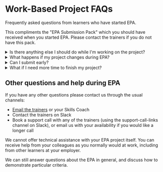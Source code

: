 # Work-Based Project FAQs

Frequently asked questions from learners who have started EPA.

This compliments the "EPA Submission Pack" which you should have received when you started EPA. Please contact the trainers if you do not have this pack.

<details markdown="1">
<summary markdown="1">
Is there anything else I should do while I'm working on the project?
</summary>

It is worth keeping some notes as you go to make it easier for you to fill in the Declaration Form and put together your evidence and presentation.
In particular, keep notes of:

* What you’ve worked on
* Roughly how long you’ve spent on-project each week
* How you have demonstrated each KSB + assessment criteria, and which ones you still need to demonstrate
  * You could do this by ticking off the KSBs on your project plan, or filling in the declaration form as you go

Your Professional Discussion interview will be scheduled for approximately half way through your project, BCS will send the invitation directly.
</details>

<details markdown="1">
<summary markdown="1">
What happens if my project changes during EPA?
</summary>

Your work based project must have real business value, so it will also be affected by changes to business requirements during the project.
**As long as you can still demonstrate all the KSBs and criteria**, changes to your project are nothing to worry about and will not affect your grade.
When you fill in the declaration form at the end you will submit an updated KSB mapping where you can detail any differences from your original project plan.

If you're not sure whether you will still be able to fulfil all the KSBs/criteria, or you are now planning to demonstrate the KSBs/criteria in a significantly different way, then please get in contact with the trainers.
We can assist you in finding alternative paths to demonstrating the KSBs/criteria.
</details>

<details markdown="1">
<summary markdown="1">
Can I submit early?
</summary>

It is generally fine to submit a few weeks before your submission deadline, though please let the trainers or your Skills Coach know ahead of time.

If you need to have your Practical Assessment early, because, for example, you'll be on leave, please contact a trainer urgently, as this needs arranging with BCS and may not always be possible.
</details>

<details markdown="1">
<summary markdown="1">
What if I need more time to finish my project?
</summary>

It is worth noting that the business project doesn't have to be finished by your EPA deadline, you just need to have demonstrated the required criteria.

It may be possible to extend the EPA window in exceptional circumstances.
Please contact the trainers or your Skills Coach to discuss requesting an extension.
</details>

## Other questions and help during EPA

If you have any other questions please contact us through the usual channels:

* [Email the trainers](mailto:DevOpsDelivery@corndel.com) or your Skills Coach
* Contact the trainers on Slack
* Book a support call with any of the trainers (using the support-call-links channel on Slack), or email us with your availability if you would like a longer call

We cannot offer technical assistance with your EPA project itself.
You can receive help from your colleagues as you normally would at work, including from other learners at your employer.

We can still answer questions about the EPA in general, and discuss how to demonstrate particular criteria.

